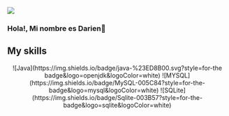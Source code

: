 ![](https://komarev.com/ghpvc/?username=darien786)

### Hola!, Mi nombre es Darien👋 

## **My skills**

<div align='center'>
  ![Java](https://img.shields.io/badge/java-%23ED8B00.svg?style=for-the badge&logo=openjdk&logoColor=white)
  ![MYSQL](https://img.shields.io/badge/MySQL-005C84?style=for-the-badge&logo=mysql&logoColor=white)
  ![SQLite](https://img.shields.io/badge/Sqlite-003B57?style=for-the-badge&logo=sqlite&logoColor=white)

</div>


